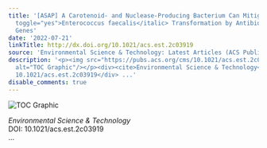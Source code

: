 ```yaml
---
title: '[ASAP] A Carotenoid- and Nuclease-Producing Bacterium Can Mitigate <italic
  toggle="yes">Enterococcus faecalis</italic> Transformation by Antibiotic Resistance
  Genes'
date: '2022-07-21'
linkTitle: http://dx.doi.org/10.1021/acs.est.2c03919
source: 'Environmental Science & Technology: Latest Articles (ACS Publications)'
description: '<p><img src="https://pubs.acs.org/cms/10.1021/acs.est.2c03919/asset/images/medium/es2c03919_0008.gif"
  alt="TOC Graphic"/></p><div><cite>Environmental Science & Technology</cite></div><div>DOI:
  10.1021/acs.est.2c03919</div> ...'
disable_comments: true
---
```

<p><img src="https://pubs.acs.org/cms/10.1021/acs.est.2c03919/asset/images/medium/es2c03919_0008.gif" alt="TOC Graphic"/></p><div><cite>Environmental Science & Technology</cite></div><div>DOI: 10.1021/acs.est.2c03919</div> ...